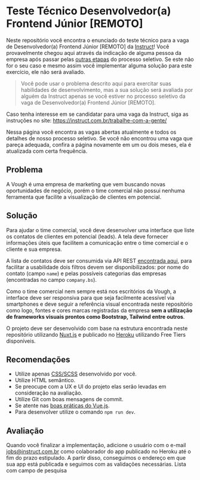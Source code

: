 # Teste Técnico Desenvolvedor(a) Frontend Júnior [REMOTO]

Neste repositório você encontra o enunciado do teste técnico para a vaga de Desenvolvedor(a) Frontend Júnior [REMOTO] da [Instruct](https://instruct.com.br/)!
Você provavelmente chegou aqui através da indicação de alguma pessoa da empresa após passar pelas [outras etapas](https://instruct.com.br/trabalhe-com-a-gente/processo-de-selecao/) do processo seletivo. Se este não for o seu caso e mesmo assim você implementar alguma solução para este exercício, ele não será avaliado.

> Você pode usar o problema descrito aqui para exercitar suas habilidades de desenvolvimento, mas a sua solução será avaliada por alguém da Instruct apenas se você estiver no processo seletivo da vaga de Desenvolvedor(a) Frontend Júnior [REMOTO].

Caso tenha interesse em se candidatar para uma vaga da Instruct, siga as instruções no site: https://instruct.com.br/trabalhe-com-a-gente/

Nessa página você encontra as vagas abertas atualmente e todos os detalhes de nosso processo seletivo. Se você não encontrou uma vaga que pareça adequada, confira a página novamente em um ou dois meses, ela é atualizada com certa frequência.

## Problema

A Vough é uma empresa de marketing que vem buscando novas oportunidades de negócio, porém o time comercial não possui nenhuma ferramenta que facilite a visualização de clientes em potencial.

## Solução

Para ajudar o time comercial, você deve desenvolver uma interface que liste os contatos de clientes em potencial (leads). A tela deve fornecer informações úteis que facilitem a comunicação entre o time comercial e o cliente e sua empresa. 

A lista de contatos deve ser consumida via API REST [encontrada aqui](https://jsonplaceholder.typicode.com/users), para facilitar a usabilidade dois filtros devem ser disponibilizados: por nome do contato (campo `name`) e pelas possíveis categorias das empresas (encontradas no campo `company.bs`).

Como o time comercial nem sempre está nos escritórios da Vough, a interface deve ser responsiva para que seja facilmente acessível via smartphones e deve seguir a referência visual encontrada neste repositório como logo, fontes e cores marcas registradas da empresa **sem a utilização de frameworks visuais prontos como Bootstrap, Tailwind entre outros**.

O projeto deve ser desenvolvido com base na estrutura encontrada neste repositório utilizando [Nuxt.js](https://nuxtjs.org/) e publicado no [Heroku](https://www.heroku.com/) utilizando Free Tiers disponíveis.

## Recomendações

 - Utilize apenas [CSS/SCSS](https://sass-guidelin.es/) desenvolvido por você.
 - Utilize HTML semântico.
 - Se preocupe com a UX e UI do projeto elas serão levadas em consideração na avaliação.
 - Utilize Git com boas mensagens de commit.
 - Se atente nas [boas práticas do Vue.js](https://vuejs.org/v2/style-guide/).
 - Para desenvolver utilize o comando `npm run dev`.

## Avaliação

Quando você finalizar a implementação, adicione o usuário com o e-mail jobs@instruct.com.br como colaborador do app publicado no Heroku até o fim do prazo estipulado. A partir disso, conseguimos o endereço em que sua app está publicada e seguimos com as validações necessárias.
Lista com campo de pesquisa
